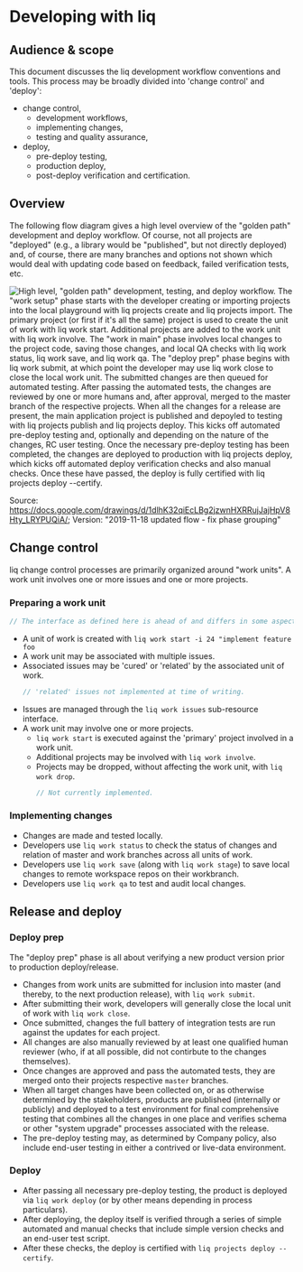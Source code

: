 # Developing with liq

## Audience & scope

This document discusses the liq development workflow conventions and tools. This process may be broadly divided into 'change control' and 'deploy':

* change control,
  * development workflows,
  * implementing changes,
  * testing and quality assurance,
* deploy,
  * pre-deploy testing,
  * production deploy,
  * post-deploy verification and certification.

## Overview

The following flow diagram gives a high level overview of the "golden path" development and deploy workflow. Of course, not all projects are "deployed" (e.g., a library would be "published", but not directly deployed) and, of course, there are many branches and options not shown which would deal with updating code based on feedback, failed verification tests, etc.

![High level, "golden path" development, testing, and deploy workflow. The "work setup" phase starts with the developer creating or importing projects into the local playground with `liq projects create` and `liq projects import`. The primary project (or first if it's all the same) project is used to create the unit of work with `liq work start`. Additional projects are added to the work unit with `liq work involve`. The "work in main" phase involves local changes to the project code, saving those changes, and local QA checks with `liq work status`, `liq work save`, and `liq work qa`. The "deploy prep" phase begins with `liq work submit`, at which point the developer may use `liq work close` to close the local work unit. The submitted changes are then queued for automated testing. After passing the automated tests, the changes are reviewed by one or more humans and, after approval, merged to the `master` branch of the respective projects. When all the changes for a release are present, the main application project is published and depoyled to testing with `liq projects publish` and `liq projects deploy`. This kicks off automated pre-deploy testing and, optionally and depending on the nature of the changes, RC user testing. Once the necessary pre-deploy testing has been completed, the changes are deployed to production with `liq projects deploy`, which kicks off automated deploy verification checks and also manual checks. Once these have passed, the deploy is fully certified with `liq projects deploy --certify`.](./liq%20Change%20Control%20Flow.svg)

Source: https://docs.google.com/drawings/d/1dlhK32qiEcLBg2jzwnHXRRujJajHpV8Hty_LRYPUQiA/; Version: "2019-11-18 updated flow - fix phase grouping"

## Change control

liq change control processes are primarily organized around "work units". A work unit involves one or more issues and one or more projects.

### Preparing a work unit

```js
// The interface as defined here is ahead of and differs in some aspects from the interface as implemented at the time of writing. Refer to `liq work help` for current state.
```

* A unit of work is created with
  `liq work start -i 24 "implement feature foo`
* A work unit may be associated with multiple issues.
* Associated issues may be 'cured' or 'related' by the associated unit of work.
  ```js
  // 'related' issues not implemented at time of writing.
  ```
* Issues are managed through the `liq work issues` sub-resource interface.
* A work unit may involve one or more projects.
  * `liq work start` is executed against the 'primary' project involved in a work unit.
  * Additional projects may be involved with `liq work involve`.
  * Projects may be dropped, without affecting the work unit, with `liq work drop`.
    ```js
    // Not currently implemented.
    ```

### Implementing changes

* Changes are made and tested locally.
* Developers use `liq work status` to check the status of changes and relation of master and work branches across all units of work.
* Developers use `liq work save` (along with `liq work stage`) to save local changes to remote workspace repos on their workbranch.
* Developers use `liq work qa` to test and audit local changes.

## Release and deploy

### Deploy prep

The "deploy prep" phase is all about verifying a new product version prior to production deploy/release.

* Changes from work units are submitted for inclusion into master (and thereby, to the next production release), with `liq work submit`.
* After submitting their work, developers will generally close the local unit of work with `liq work close`.
* Once submitted, changes the full battery of integration tests are run against the updates for each project.
* All changes are also manually reviewed by at least one qualified human reviewer (who, if at all possible, did not contirbute to the changes themselves).
* Once changes are approved and pass the automated tests, they are merged onto their projects respective `master` branches.
* When all target changes have been collected on, or as otherwise determined by the stakeholders, products are published (internally or publicly) and deployed to a test environment for final comprehensive testing that combines all the changes in one place and verifies schema or other "system upgrade" processes associated with the release.
* The pre-deploy testing may, as determined by Company policy, also include end-user testing in either a contrived or live-data environment.

### Deploy

* After passing all necessary pre-deploy testing, the product is deployed via `liq work deploy` (or by other means depending in process particulars).
* After deploying, the deploy itself is verified through a series of simple automated and manual checks that include simple version checks and an end-user test script.
* After these checks, the deploy is certified with `liq projects deploy --certify`.
